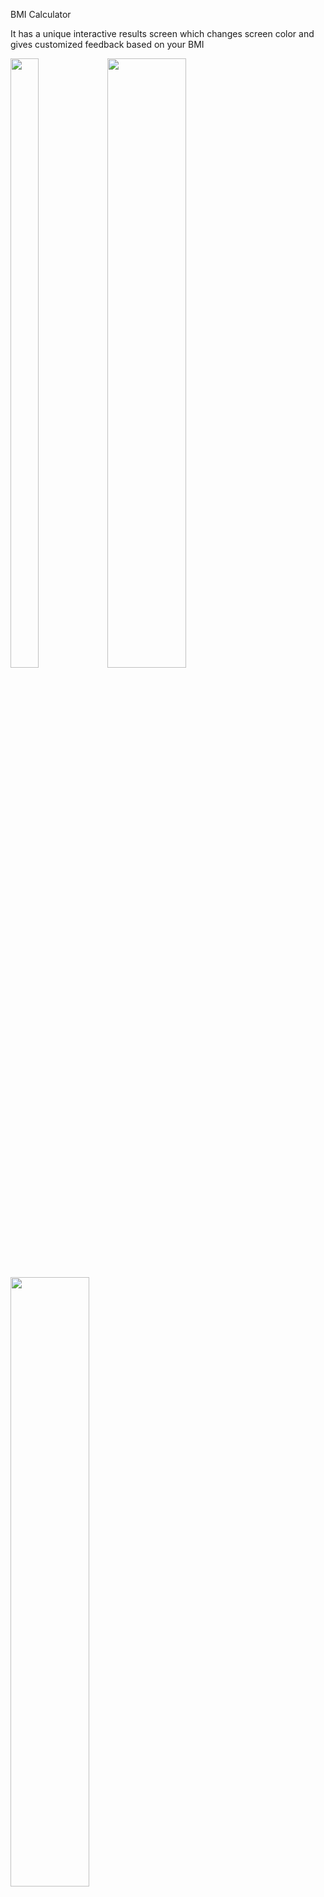 BMI Calculator

It has a unique interactive results screen which changes screen color and gives customized feedback based on your BMI

<img src="https://github.com/vyanky03/bmi_calculator/assets/99646164/67d02f08-6266-4236-8ff5-620664bdd8cb" width=30% height=50%>

<img src="https://github.com/vyanky03/bmi_calculator/assets/99646164/46404612-f51a-4c7c-bcdf-6d5ee299acb8" width=50% height=50%>

<img src="https://github.com/vyanky03/bmi_calculator/assets/99646164/a1ee5c9a-dfef-4950-ae8f-2bbed4092454" width=50% height=50%>

<img src="https://github.com/vyanky03/bmi_calculator/assets/99646164/6bd3e65c-f798-4c10-b085-8e2470227c7e" width=50% height=50%>
